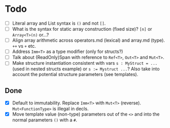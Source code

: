 # Todo

- [ ] Literal array and List syntax is `()` and not `[]`.
- [ ] What is the syntax for static array construction (fixed size)? `[n]` or `Array<T>(n)` or...?
- [ ] Align array arithmetic across operators.md (lexical) and array.md (type). `++` vs `+` etc.
- [ ] Address `Imm<T>` as a type modifier (only for structs?)
- [ ] Talk about (ReadOnly)Span<T> with reference to `Ref<T>`, `Out<T>` and `Mut<T>`.
- [ ] Make structure instantiation consistent with vars `s : MyStruct = ...` (used in nested structs example) or `s := Mystruct ...`? Also take into account the potential structure parameters (see templates).

## Done

- [x] Default to immutability. Replace `Imm<T>` with `Mut<T>` (reverse). `Mut<FunctionType>` is illegal in decls.
- [x] Move template value (non-type) parameters out of the `<>` and into the normal parameters `()` with a `#`.
